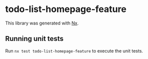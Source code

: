 # todo-list-homepage-feature

This library was generated with [Nx](https://nx.dev).

## Running unit tests

Run `nx test todo-list-homepage-feature` to execute the unit tests.
